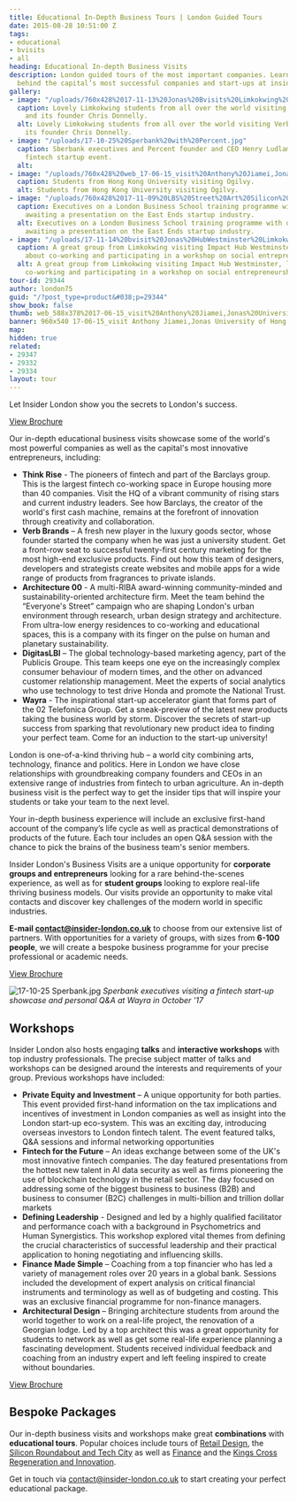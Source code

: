 ```yaml
---
title: Educational In-Depth Business Tours | London Guided Tours
date: 2015-08-28 10:51:00 Z
tags:
- educational
- bvisits
- all
heading: Educational In-depth Business Visits
description: London guided tours of the most important companies. Learn the secrets
  behind the capital’s most successful companies and start-ups at insider-london.co.uk.
gallery:
- image: "/uploads/760x428%2017-11-13%20Jonas%20Bvisits%20Limkokwing%20Verb%20Brands.jpg"
  caption: Lovely Limkokwing students from all over the world visiting Verb Brands
    and its founder Chris Donnelly.
  alt: Lovely Limkokwing students from all over the world visiting Verb Brands and
    its founder Chris Donnelly.
- image: "/uploads/17-10-25%20Sperbank%20with%20Percent.jpg"
  caption: Sberbank executives and Percent founder and CEO Henry Ludlam at a bespoke
    fintech startup event.
  alt: 
- image: "/uploads/760x428%20web_17-06-15_visit%20Anthony%20Jiamei,Jonas%20University%20of%20Hong%20Kong.jpg"
  caption: Students from Hong Kong University visiting Ogilvy.
  alt: Students from Hong Kong University visiting Ogilvy.
- image: "/uploads/760x428%2017-11-09%20LBS%20Street%20Art%20Silicon%20Roundabout%20Ziferblat.JPG"
  caption: Executives on a London Business School training programme with us at Ziferblat,
    awaiting a presentation on the East Ends startup industry.
  alt: Executives on a London Business School training programme with us at Ziferblat,
    awaiting a presentation on the East Ends startup industry.
- image: "/uploads/17-11-14%20bvisit%20Jonas%20HubWestminster%20Limkokwing.jpg"
  caption: A great group from Limkokwing visiting Impact Hub Westminster, learning
    about co-working and participating in a workshop on social entrepreneurship.
  alt: A great group from Limkokwing visiting Impact Hub Westminster, learning about
    co-working and participating in a workshop on social entrepreneurship.
tour-id: 29344
author: london75
guid: "/?post_type=product&#038;p=29344"
show_book: false
thumb: web_588x378%2017-06-15_visit%20Anthony%20Jiamei,Jonas%20University%20of%20Hong%20Kong.jpg
banner: 960x540 17-06-15_visit Anthony Jiamei,Jonas University of Hong Kong.jpg
map: 
hidden: true
related:
- 29347
- 29332
- 29334
layout: tour
---
```


Let Insider London show you the secrets to London's success.

<a class="btn btn--small btn--red" href="/assets/in-depth-business-visits_brochure_Insider_London">View Brochure</a>

Our in-depth educational business visits showcase some of the world's most powerful companies as well as the capital's most innovative entrepreneurs, including:

- **Think Rise** - The pioneers of fintech and part of the Barclays group. This is the largest fintech co-working space in Europe housing more than 40 companies. Visit the HQ of a vibrant community of rising stars and current industry leaders. See how Barclays, the creator of the world's first cash machine, remains at the forefront of innovation through creativity and collaboration. 
- **Verb Brands** – A fresh new player in the luxury goods sector, whose founder started the company when he was just a university student. Get a front-row seat to successful twenty-first century marketing for the most high-end exclusive products. Find out how this team of designers, developers and strategists create websites and mobile apps for a wide range of products from fragrances to private islands. 
- **Architecture 00** - A  multi-RIBA award-winning community-minded and sustainability-oriented architecture firm. Meet the team behind the “Everyone's Street” campaign who are shaping London's urban environment through research, urban design strategy and architecture. From ultra-low energy residences to co-working and educational spaces, this is a company with its finger on the pulse on human and planetary sustainability.
- **DigitasLBI** – The global technology-based marketing agency, part of the Publicis Groupe. This team keeps one eye on the increasingly complex consumer behaviour of modern times, and the other on advanced customer relationship management. Meet the experts of social analytics who use technology to test drive Honda and promote the National Trust.
- **Wayra**  - The inspirational start-up accelerator giant that forms part of the 02 Telefonica Group. Get a sneak-preview of the latest new products taking the business world by storm.  Discover the secrets of start-up success from sparking that revolutionary new product idea to finding your perfect team. Come for an induction to the start-up university!

London is one-of-a-kind thriving hub – a world city combining arts, technology, finance and politics.  Here in London we have close relationships with groundbreaking company founders and CEOs in an extensive range of industries from fintech to urban agriculture. An in-depth business visit is the perfect way to get the insider tips that will inspire your students or take your team to the next level.

Your in-depth business experience will include an exclusive first-hand account of the company’s life cycle as well as practical demonstrations of products of the future. Each tour includes an open Q&A session with the chance to pick the brains of the business team's senior members.

Insider London's Business Visits are a unique opportunity for **corporate groups and entrepreneurs** looking for a rare behind-the-scenes experience, as well as for **student groups** looking to explore real-life thriving business models. Our visits provide an opportunity to make vital contacts and discover key challenges of the modern world in specific industries. 

**E-mail [contact@insider-london.co.uk](mailto:contact@insider-london.co.uk)** to choose from our extensive list of partners. With opportunities for a variety of groups, with sizes from **6-100 people**, we will create a bespoke business programme for your precise professional or academic needs. 

<a class="btn btn--small btn--red" href="/assets/in-depth-business-visits_brochure_Insider_London">View Brochure</a>

![17-10-25 Sperbank.jpg](/uploads/17-10-25%20Sperbank.jpg)
*Sperbank executives visiting a fintech start-up showcase and personal Q&A at Wayra in October '17*

## Workshops
Insider London also hosts engaging **talks** and **interactive workshops** with top industry professionals. The precise subject matter of talks and workshops can be designed around the interests and requirements of your group. Previous workshops have included:

- **Private Equity and Investment** – A unique opportunity for both parties. This event provided first-hand information on the tax implications and incentives of investment in London companies as well as insight into the London start-up eco-system. This was an exciting day, introducing overseas investors to London fintech talent. The event featured talks, Q&A sessions and informal networking opportunities
- **Fintech for the Future** – An ideas exchange between some of the UK's most innovative fintech companies. The day featured presentations from the hottest new talent in AI data security as well as firms pioneering the use of blockchain technology in the retail sector. The day focused on addressing some of the biggest business to business (B2B) and business to consumer (B2C) challenges in multi-billion and trillion dollar markets
- **Defining Leadership** - Designed and led by a highly qualified facilitator and performance coach with a background in Psychometrics and Human Synergistics. This workshop explored vital themes from defining the crucial characteristics of successful leadership and their practical application to honing negotiating and influencing skills. 
- **Finance Made Simple** – Coaching from a top financier who has led a variety of management roles over 20 years in a global bank. Sessions included the development of expert analysis on critical financial instruments and terminology as well as of budgeting and costing. This was an exclusive financial programme for non-finance managers. 
- **Architectural Design** – Bringing architecture students from around the world together to work on a real-life project, the renovation of a Georgian lodge. Led by a top architect this was a great opportunity for students to network as well as get some real-life experience planning a fascinating development. Students received individual feedback and coaching from an industry expert and left feeling inspired to create without boundaries. 

<a class="btn btn--small btn--red" href="/assets/in-depth-business-visits_brochure_Insider_London">View Brochure</a>

## Bespoke Packages
Our in-depth business visits and workshops make great **combinations** with **educational tours**. Popular choices include tours of [Retail Design](https://www.insider-london.co.uk/tours/retail-design/), the [Silicon Roundabout and Tech City](https://www.insider-london.co.uk/tours/silicon-roundabout-and-tech-city-tour/) as well as [Finance](https://www.insider-london.co.uk/tours/london-finance-walking-tour/) and the [Kings Cross Regeneration and Innovation](https://www.insider-london.co.uk/tours/kings-cross-regeneration/).  
 
Get in touch via [contact@insider-london.co.uk](mailto:contact@insider-london.co.uk) to start creating your perfect educational package. 